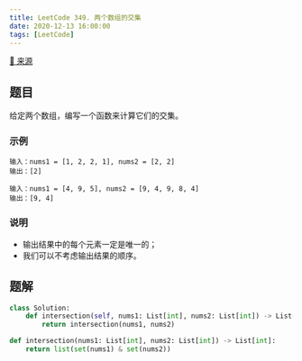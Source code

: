 ```yaml
---
title: LeetCode 349. 两个数组的交集
date: 2020-12-13 16:00:00
tags: [LeetCode]
---
```


[:link: 来源](https://leetcode-cn.com/problems/intersection-of-two-arrays/)

## 题目

给定两个数组，编写一个函数来计算它们的交集。

### 示例

```raw
输入：nums1 = [1, 2, 2, 1], nums2 = [2, 2]
输出：[2]
```

```raw
输入：nums1 = [4, 9, 5], nums2 = [9, 4, 9, 8, 4]
输出：[9, 4]
```

### 说明

- 输出结果中的每个元素一定是唯一的；
- 我们可以不考虑输出结果的顺序。

<!-- more -->

## 题解

```python
class Solution:
    def intersection(self, nums1: List[int], nums2: List[int]) -> List[int]:
        return intersection(nums1, nums2)

def intersection(nums1: List[int], nums2: List[int]) -> List[int]:
    return list(set(nums1) & set(nums2))
```
